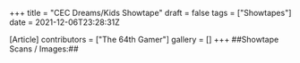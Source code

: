 +++
title = "CEC Dreams/Kids Showtape"
draft = false
tags = ["Showtapes"]
date = 2021-12-06T23:28:31Z

[Article]
contributors = ["The 64th Gamer"]
gallery = []
+++
##Showtape Scans / Images:##
